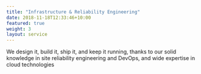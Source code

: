 ```yaml
---
title: "Infrastructure & Reliability Engineering"
date: 2018-11-18T12:33:46+10:00
featured: true
weight: 3
layout: service
---
```


We design it, build it, ship it, and keep it running, thanks to our solid knowledge in site reliability engineering and DevOps, and wide expertise in cloud technologies
